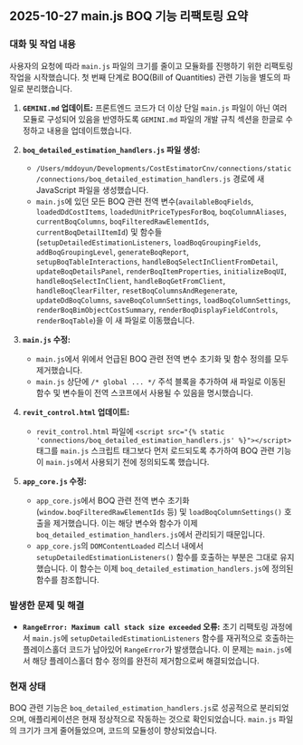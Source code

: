 ## 2025-10-27 main.js BOQ 기능 리팩토링 요약

### 대화 및 작업 내용

사용자의 요청에 따라 `main.js` 파일의 크기를 줄이고 모듈화를 진행하기 위한 리팩토링 작업을 시작했습니다. 첫 번째 단계로 BOQ(Bill of Quantities) 관련 기능을 별도의 파일로 분리했습니다.

1.  **`GEMINI.md` 업데이트:** 프론트엔드 코드가 더 이상 단일 `main.js` 파일이 아닌 여러 모듈로 구성되어 있음을 반영하도록 `GEMINI.md` 파일의 개발 규칙 섹션을 한글로 수정하고 내용을 업데이트했습니다.

2.  **`boq_detailed_estimation_handlers.js` 파일 생성:**
    *   `/Users/mddoyun/Developments/CostEstimatorCnv/connections/static/connections/boq_detailed_estimation_handlers.js` 경로에 새 JavaScript 파일을 생성했습니다.
    *   `main.js`에 있던 모든 BOQ 관련 전역 변수(`availableBoqFields`, `loadedDdCostItems`, `loadedUnitPriceTypesForBoq`, `boqColumnAliases`, `currentBoqColumns`, `boqFilteredRawElementIds`, `currentBoqDetailItemId`) 및 함수들(`setupDetailedEstimationListeners`, `loadBoqGroupingFields`, `addBoqGroupingLevel`, `generateBoqReport`, `setupBoqTableInteractions`, `handleBoqSelectInClientFromDetail`, `updateBoqDetailsPanel`, `renderBoqItemProperties`, `initializeBoqUI`, `handleBoqSelectInClient`, `handleBoqGetFromClient`, `handleBoqClearFilter`, `resetBoqColumnsAndRegenerate`, `updateDdBoqColumns`, `saveBoqColumnSettings`, `loadBoqColumnSettings`, `renderBoqBimObjectCostSummary`, `renderBoqDisplayFieldControls`, `renderBoqTable`)을 이 새 파일로 이동했습니다.

3.  **`main.js` 수정:**
    *   `main.js`에서 위에서 언급된 BOQ 관련 전역 변수 초기화 및 함수 정의를 모두 제거했습니다.
    *   `main.js` 상단에 `/* global ... */` 주석 블록을 추가하여 새 파일로 이동된 함수 및 변수들이 전역 스코프에서 사용될 수 있음을 명시했습니다.

4.  **`revit_control.html` 업데이트:**
    *   `revit_control.html` 파일에 `<script src="{% static 'connections/boq_detailed_estimation_handlers.js' %}"></script>` 태그를 `main.js` 스크립트 태그보다 먼저 로드되도록 추가하여 BOQ 관련 기능이 `main.js`에서 사용되기 전에 정의되도록 했습니다.

5.  **`app_core.js` 수정:**
    *   `app_core.js`에서 BOQ 관련 전역 변수 초기화(`window.boqFilteredRawElementIds` 등) 및 `loadBoqColumnSettings()` 호출을 제거했습니다. 이는 해당 변수와 함수가 이제 `boq_detailed_estimation_handlers.js`에서 관리되기 때문입니다.
    *   `app_core.js`의 `DOMContentLoaded` 리스너 내에서 `setupDetailedEstimationListeners()` 함수를 호출하는 부분은 그대로 유지했습니다. 이 함수는 이제 `boq_detailed_estimation_handlers.js`에 정의된 함수를 참조합니다.

### 발생한 문제 및 해결

*   **`RangeError: Maximum call stack size exceeded` 오류:** 초기 리팩토링 과정에서 `main.js`에 `setupDetailedEstimationListeners` 함수를 재귀적으로 호출하는 플레이스홀더 코드가 남아있어 `RangeError`가 발생했습니다. 이 문제는 `main.js`에서 해당 플레이스홀더 함수 정의를 완전히 제거함으로써 해결되었습니다.

### 현재 상태

BOQ 관련 기능은 `boq_detailed_estimation_handlers.js`로 성공적으로 분리되었으며, 애플리케이션은 현재 정상적으로 작동하는 것으로 확인되었습니다. `main.js` 파일의 크기가 크게 줄어들었으며, 코드의 모듈성이 향상되었습니다.
